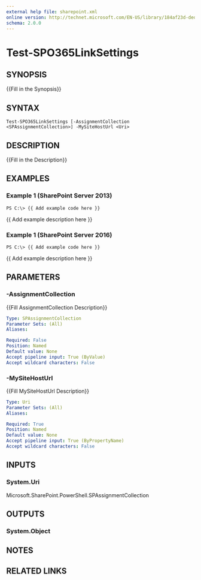 ```yaml
---
external help file: sharepoint.xml
online version: http://technet.microsoft.com/EN-US/library/184af23d-deda-44d9-bdfe-4879cbf13fc4(Office.15).aspx
schema: 2.0.0
---
```


# Test-SPO365LinkSettings

## SYNOPSIS
{{Fill in the Synopsis}}

## SYNTAX

```
Test-SPO365LinkSettings [-AssignmentCollection <SPAssignmentCollection>] -MySiteHostUrl <Uri>
```

## DESCRIPTION
{{Fill in the Description}}

## EXAMPLES

### Example 1 (SharePoint Server 2013)
```
PS C:\> {{ Add example code here }}
```

{{ Add example description here }}

### Example 1 (SharePoint Server 2016)
```
PS C:\> {{ Add example code here }}
```

{{ Add example description here }}

## PARAMETERS

### -AssignmentCollection
{{Fill AssignmentCollection Description}}

```yaml
Type: SPAssignmentCollection
Parameter Sets: (All)
Aliases: 

Required: False
Position: Named
Default value: None
Accept pipeline input: True (ByValue)
Accept wildcard characters: False
```

### -MySiteHostUrl
{{Fill MySiteHostUrl Description}}

```yaml
Type: Uri
Parameter Sets: (All)
Aliases: 

Required: True
Position: Named
Default value: None
Accept pipeline input: True (ByPropertyName)
Accept wildcard characters: False
```

## INPUTS

### System.Uri
Microsoft.SharePoint.PowerShell.SPAssignmentCollection

## OUTPUTS

### System.Object

## NOTES

## RELATED LINKS

